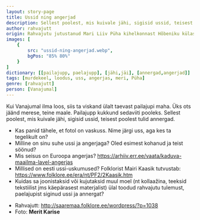 ```yaml
---
layout: story-page
title: Ussid ning angerjad
description: Sellest poolest, mis kuivale jähi, sigisid ussid, teisest poolest tulid annergad.
author: rahvajutt
origin: Rahvajutu jutustanud Mari Liiv Püha kihelkonnast Hõbeniku külast. 
images: [
    {
        src: "ussid-ning-angerjad.webp",
        bgPos: "85% 80%"
    }
]
dictionary: [[pailajupp, paelajupp], [jähi,jäi], [annergad,angerjad]]
tags: [murdekeel, loodus, uss, angerjas, meri, Püha]
genre: [rahvajutt]
person: [Vanajumal]
---
```


<!-- # {{$doc.title}} -->
 
Kui Vanajumal ilma loos, siis ta viskand ülalt taevast pailajupi maha. Üks ots jäänd merese, teine maale. Pailajupp kukkund sedaviiti pooleks. Sellest poolest, mis kuivale jähi, sigisid ussid, teisest poolest tulid annergad.


<story-author :author="author" :origin="origin"></story-author>
<story-dictionary :terms="dictionary"></story-dictionary>

<details-wrapper summary="Mis mõtted tekkisid?">

- Kas panid tähele, et fotol on vaskuss. Nime järgi uss, aga kes ta tegelikult on?
- Milline on sinu suhe ussi ja angerjaga? Oled esimest kohanud ja teist söönud?
- Mis seisus on Euroopa angerjas? https://arhiiv.err.ee/vaata/kaduva-maailma-lavel-angerjas
- Millised on eesti ussi-uskumused? Folklorist Mairi Kaasik tutvustab: https://www.folklore.ee/era/nt/PF2/2Kaasik.htm
- Kuidas sa joonistaksid või kujutaksid muul moel (nt kollaažina, teeksid tekstiilist jms käepärasest materjalist) ülal toodud rahvajutu tulemust, paelajupist siginud ussi ja annergat?

</details-wrapper>


<details-wrapper summary="Allikad" class="text-sm" icon="icon-park-outline:document-folder">

- Rahvajutt: http://saaremaa.folklore.ee/wordpress/?p=1038
- Foto: **Merit Karise**

</details-wrapper>
